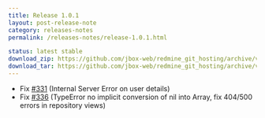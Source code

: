 ```yaml
---
title: Release 1.0.1
layout: post-release-note
category: releases-notes
permalink: /releases-notes/release-1.0.1.html

status: latest stable
download_zip: https://github.com/jbox-web/redmine_git_hosting/archive/v1.0.1.zip
download_tar: https://github.com/jbox-web/redmine_git_hosting/archive/v1.0.1.tar.gz
---
```


* Fix [#331](https://github.com/jbox-web/redmine_git_hosting/issues/331) (Internal Server Error on user details)
* Fix [#336](https://github.com/jbox-web/redmine_git_hosting/issues/336) (TypeError no implicit conversion of nil into Array, fix 404/500 errors in repository views)
